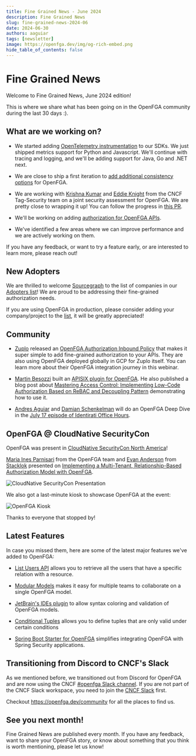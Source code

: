 ```yaml
---
title: Fine Grained News - June 2024
description: Fine Grained News
slug: fine-grained-news-2024-06
date: 2024-06-30
authors: aaguiar
tags: [newsletter]
image: https://openfga.dev/img/og-rich-embed.png
hide_table_of_contents: false
---
```

# Fine Grained News

Welcome to Fine Grained News, June 2024 edition! 

This is where we share what has been going on in the OpenFGA community during the last 30 days :).

## What are we working on?

- We started adding [OpenTelemetry instrumentation](https://github.com/openfga/roadmap/issues/41) to our SDKs. We just shipped metrics support for Python and Javascript. We'll continue with tracing and logging, and we'll be adding support for Java, Go and .NET next.

- We are close to ship a first iteration to [add additional consistency options](https://github.com/orgs/openfga/projects/1?pane=issue&itemId=49635084) for OpenFGA.

- We are working with [Krishna Kumar](https://github.com/krishnakv) and [Eddie Knight](https://github.com/eddie-knight) from the CNCF Tag-Security team on a joint security assessment for OpenFGA. We are pretty close to wrapping it up! You can follow the progress in [this PR](https://github.com/cncf/tag-security/pull/1289).

- We'll be working on adding [authorization for OpenFGA APIs](https://github.com/openfga/roadmap/issues/30).

- We've identified a few areas where we can improve performance and we are actively working on them.

If you have any feedback, or want to try a feature early, or are interested to learn more, please reach out!

## New Adopters

We are thrilled to welcome [Sourcegraph](https://sourcegraph.com/) to the list of companies in our [Adopters list](https://github.com/openfga/community/blob/main/ADOPTERS.md)! We are proud to be addressing their fine-grained authorization needs.

If you are using OpenFGA in production, please consider adding your company/project to the [list](https://github.com/openfga/community/blob/main/ADOPTERS.md), it will be greatly appreciated!

## Community

- [Zuplo](https://zuplo.com) released an [OpenFGA Authorization Inbound Policy](https://zuplo.com/docs/policies/openfga-authz-inbound) that makes it super simple to add fine-grained authorization to your APIs. They are also using OpenFGA deployed globally in GCP for Zuplo itself. You can learn more about their OpenFGA integration journey in this webinar.

- [Martin Besozzi](https://github.com/embesozzi) built an [APISIX plugin for OpenFGA](https://github.com/embesozzi/apisix-authz-openfga). He also published a blog post about [Mastering Access Control: Implementing Low-Code Authorization Based on ReBAC and Decoupling Pattern](https://embesozzi.medium.com/mastering-access-control-implementing-low-code-authorization-based-on-rebac-and-decoupling-pattern-f6f54f70115e) demonstrating how to use it.

- [Andres Aguiar](https://github.com/aaguiarz) and [Damian Schenkelman](https://github.com/dschenkelman) will do an OpenFGA Deep Dive in the [July 17 episode of Identirati Office Hours](https://www.linkedin.com/feed/update/urn:li:activity:7211830083366322176/).

## OpenFGA @ CloudNative SecurityCon

OpenFGA was present in [CloudNative SecurityCon North America](https://events.linuxfoundation.org/cloudnativesecuritycon-north-america/)! 

[Maria Ines Parnisari](https://github.com/miparnisari) from the OpenFGA team and [Evan Anderson](https://github.com/evankanderson) from [Stacklok](https://stacklok.com/) presented on [Implementing a Multi-Tenant, Relationship-Based Authorization Model with OpenFGA](
https://cloudnativesecurityconna24.sched.com/event/1dCVn/implementing-a-multi-tenant-relationship-based-authorization-model-with-openfga-evan-anderson-stacklok-maria-ines-parnisari-okta). 

![CloudNative SecurityCon Presentation](../static/img/blog/fgn-2024-06-securitycon-talk.jpg)

We also got a last-minute kiosk to showcase OpenFGA at the event:

![OpenFGA Kiosk](../static/img/blog/fgn-2024-06-securitycon-booth.png)

Thanks to everyone that stopped by!

## Latest Features

In case you missed them, here are some of the latest major features we've added to OpenFGA:

- [List Users API](https://openfga.dev/blog/list-users-announcement) allows you to retrieve all the users that have a specific relation with a resource.

- [Modular Models](https://openfga.dev/blog/modular-models-announcement) makes it easy for multiple teams to collaborate on a single OpenFGA model.

- [JetBrain's IDEs plugin](https://plugins.jetbrains.com/plugin/24394-openfga) to allow syntax coloring and validation of OpenFGA models.

- [Conditional Tuples](https://openfga.dev/blog/conditional-tuples-announcement) allows you to define tuples that are only valid under certain conditions

- [Spring Boot Starter for OpenFGA](https://github.com/openfga/spring-boot-starter) simplifies integrating OpenFGA with Spring Security applications.

## Transitioning from Discord to CNCF's Slack

As we mentioned before, we transitioned out from Discord for OpenFGA and are now using the CNCF [#openfga Slack channel](https://cloud-native.slack.com/archives/C06G1NNH47N). If you are not part of the CNCF Slack workspace, you need to join the [CNCF Slack](https://slack.cncf.io) first.

Checkout https://openfga.dev/community for all the places to find us.

## See you next month!

Fine Grained News are published every month. If you have any feedback, want to share your OpenFGA story, or know about something that you think is worth mentioning, please let us know!
